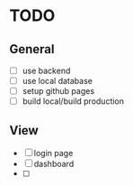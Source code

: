 # TODO

## General

- [ ] use backend
- [ ] use local database
- [ ] setup github pages
- [ ] build local/build production

## View

- [ ] login page
- [ ] dashboard
- [ ]
